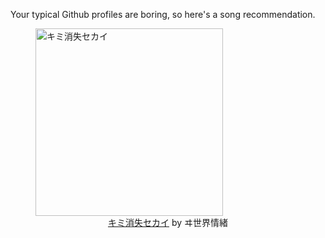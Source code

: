 Your typical Github profiles are boring, so here's a song recommendation.
<figure><img width="300" height="300" src="https://i.scdn.co/image/ab67616d0000b27398e535726416a564fb77d825" alt="キミ消失セカイ" /><figcaption align="center"><a href="https://open.spotify.com/track/7I8DID1bEo1712rtkbcfPz" target="_blank">キミ消失セカイ</a> by ヰ世界情緒</figcaption></figure>
